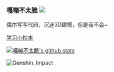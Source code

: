 ### 嘎嘣不太脆 ![](https://visitor-badge.laobi.icu/badge?page_id=zaze359)

偶尔写写代码，沉迷3D建模，但是我不会~

[学习小抄本](https://www.jokecoder.com/Learning-notes/#/)

[![嘎嘣不太脆's github stats](https://github-readme-stats.vercel.app/api?username=zaze359)](https://github.com/anuraghazra/github-readme-stats)

![Genshin_Impact](https://genshin-card.getloli.com/45/160113965.png)

